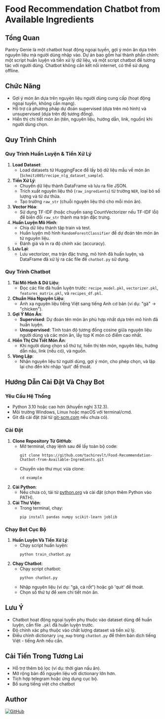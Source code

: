 # Food Recommendation Chatbot from Available Ingredients


## Tổng Quan
Pantry Genie là một chatbot hoạt động ngoại tuyến, gợi ý món ăn dựa trên nguyên liệu mà người dùng nhập vào. Dự án bao gồm hai thành phần chính: một script huấn luyện và tiền xử lý dữ liệu, và một script chatbot để tương tác với người dùng. Chatbot không cần kết nối internet, có thể sử dụng offline.

## Chức Năng
- Gợi ý món ăn dựa trên nguyên liệu người dùng cung cấp (hoạt động ngoại tuyến, không cần mạng).
- Hỗ trợ cả phương pháp dự đoán supervised (dựa trên mô hình) và unsupervised (dựa trên độ tương đồng).
- Hiển thị chi tiết món ăn (tên, nguyên liệu, hướng dẫn, link, nguồn) khi người dùng chọn.

## Quy Trình Chính

### Quy Trình Huấn Luyện & Tiền Xử Lý
1. **Load Dataset**:
   - Load datasets từ HuggingFace để lấy bộ dữ liệu mẫu về món ăn (`Schmitz005/recipe_nlg_dataset_sample`).
2. **Tiền Xử Lý**:
   - Chuyển dữ liệu thành DataFrame và lưu ra file JSON.
   - Trích xuất nguyên liệu thô (`raw_ingredients`) từ trường `NER`, loại bỏ số lượng và từ dư thừa.
   - Tạo trường `raw_str` (chuỗi nguyên liệu thô cho mỗi món ăn).
3. **Vector Hóa**:
   - Sử dụng TF-IDF (hoặc chuyển sang CountVectorizer nếu TF-IDF lỗi) để biến đổi `raw_str` thành ma trận đặc trưng.
4. **Huấn Luyện Mô Hình**:
   - Chia dữ liệu thành tập train và test.
   - Huấn luyện mô hình `RandomForestClassifier` để dự đoán tên món ăn từ nguyên liệu.
   - Đánh giá và in ra độ chính xác (accuracy).
5. **Lưu Lại**:
   - Lưu vectorizer, ma trận đặc trưng, mô hình đã huấn luyện, và DataFrame đã xử lý ra các file để `chatbot.py` sử dụng.

### Quy Trình Chatbot
1. **Tải Mô Hình & Dữ Liệu**:
   - Đọc các file đã huấn luyện trước: `recipe_model.pkl`, `vectorizer.pkl`, `features_matrix.pkl`, và `recipes_df.pkl`.
2. **Chuẩn Hóa Nguyên Liệu**:
   - Ánh xạ nguyên liệu tiếng Việt sang tiếng Anh cơ bản (ví dụ: "gà" → "chicken").
3. **Gợi Ý Món Ăn**:
   - **Supervised**: Dự đoán tên món ăn phù hợp nhất dựa trên mô hình đã huấn luyện.
   - **Unsupervised**: Tính toán độ tương đồng cosine giữa nguyên liệu người dùng và các món ăn, lấy top K món có điểm cao nhất.
4. **Hiển Thị Chi Tiết Món Ăn**:
   - Khi người dùng chọn số thứ tự, hiển thị tên món, nguyên liệu, hướng dẫn nấu, link (nếu có), và nguồn.
5. **Vòng Lặp**:
   - Nhận nguyên liệu từ người dùng, gợi ý món, cho phép chọn, và lặp lại cho đến khi nhập 'quit' để thoát.

## Hướng Dẫn Cài Đặt Và Chạy Bot

### Yêu Cầu Hệ Thống
- Python 3.10 hoặc cao hơn (khuyến nghị 3.12.3).
- Môi trường Windows, Linux hoặc macOS với terminal/cmd.
- Git đã cài đặt (tải từ [git-scm.com](https://git-scm.com/) nếu chưa có).

### Cài Đặt
1. **Clone Repository Từ GitHub**:
   - Mở terminal, chạy lệnh sau để lấy toàn bộ code:
     ```
     git clone https://github.com/tachirevlt/Food-Recommendation-Chatbot-from-Available-Ingredients.git
     ```
   - Chuyển vào thư mục vừa clone:
     ```
     cd example
     ```
2. **Cài Python**:
   - Nếu chưa có, tải từ [python.org](https://www.python.org/downloads/) và cài đặt (chọn thêm Python vào PATH).
3. **Cài Thư Viện**:
   - Trong terminal, chạy:
     ```
     pip install pandas numpy scikit-learn joblib
     ```
### Chạy Bot Cục Bộ
1. **Huấn Luyện Và Tiền Xử Lý**:
   - Chạy script huấn luyện:
     ```
     python train_chatbot.py
     ```
2. **Chạy Chatbot**:
   - Chạy script chatbot:
     ```
     python chatbot.py
     ```
   - Nhập nguyên liệu (ví dụ: "gà, cà rốt") hoặc gõ 'quit' để thoát.
   - Chọn số thứ tự để xem chi tiết món ăn.

## Lưu Ý
- Chatbot hoạt động ngoại tuyến phụ thuộc vào dataset dùng để huấn luyện, cần file `.pkl` đã huấn luyện trước.
- Độ chính xác phụ thuộc vào chất lượng dataset và tiền xử lý.
- Điều chỉnh dictionary `ing_map` trong `chatbot.py` để thêm bản dịch tiếng Việt - tiếng Anh nếu cần.

## Cải Tiến Trong Tương Lai
- Hỗ trợ thêm bộ lọc (ví dụ: thời gian nấu ăn).
- Mở rộng bản đồ nguyên liệu với dictionary lớn hơn.
- Tích hợp telegram hoặc ứng dụng cục bộ.
- Bổ sung tiếng việt cho chatbot

## Author

[![GitHub](https://img.shields.io/badge/GitHub-tachirevlt-blue?logo=github)](https://github.com/tachirevlt)

